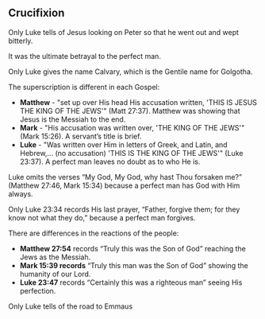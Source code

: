 ## Crucifixion

Only Luke tells of Jesus looking on Peter so that he went out and wept bitterly.

It was the ultimate betrayal to the perfect man.

Only Luke gives the name Calvary, which is the Gentile name for Golgotha.

The superscription is different in each Gospel:

- **Matthew** - "set up over His head His accusation written, 'THIS IS JESUS THE KING OF THE JEWS'" (Matt 27:37). Matthew was showing that Jesus is the Messiah to the end.
- **Mark** - "His accusation was written over, 'THE KING OF THE JEWS'" (Mark 15:26). A servant’s title is brief.
- **Luke** - "Was written over Him in letters of Greek, and Latin, and Hebrew,... (no accusation) 'THIS IS THE KING OF THE JEWS'" (Luke 23:37). A perfect man leaves no doubt as to who He is.

Luke omits the verses “My God, My God, why hast Thou forsaken me?” (Matthew 27:46, Mark 15:34) because a perfect man has God with Him always.

Only Luke 23:34 records His last prayer, “Father, forgive them; for they know not what they do,” because a perfect man forgives.

There are differences in the reactions of the people:

- **Matthew 27:54** records “Truly this was the Son of God” reaching the Jews as the Messiah.
- **Mark 15:39 records** “Truly this man was the Son of God” showing the humanity of our Lord.
- **Luke 23:47** records “Certainly this was a righteous man” seeing His perfection.

Only Luke tells of the road to Emmaus